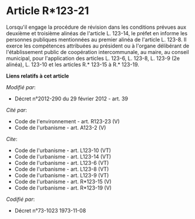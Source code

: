 # Article R*123-21

Lorsqu'il engage la procédure de révision dans les conditions prévues aux deuxième et troisième alinéas de l'article L.
123-14, le préfet en informe les personnes publiques mentionnées au premier alinéa de l'article L. 123-8. Il exerce les
compétences attribuées au président ou à l'organe délibérant de l'établissement public de coopération intercommunale, au
maire, au conseil municipal, pour l'application des articles L. 123-6, L. 123-8, L. 123-9 (2e alinéa), L. 123-10 et les
articles R.* 123-15 à R.* 123-19.

**Liens relatifs à cet article**

_Modifié par_:

  - Décret n°2012-290 du 29 février 2012 - art. 39

_Cité par_:

  - Code de l'environnement - art. R123-23 (V)
  - Code de l'urbanisme - art. A123-2 (V)

_Cite_:

  - Code de l'urbanisme - art. L123-10 (VT)
  - Code de l'urbanisme - art. L123-14 (VT)
  - Code de l'urbanisme - art. L123-6 (VT)
  - Code de l'urbanisme - art. L123-8 (VT)
  - Code de l'urbanisme - art. L123-9 (VT)
  - Code de l'urbanisme - art. R*123-15 (V)
  - Code de l'urbanisme - art. R*123-19 (V)

_Codifié par_:

  - Décret n°73-1023 1973-11-08
